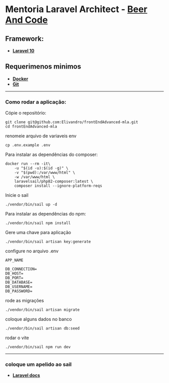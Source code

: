 # Mentoria Laravel Architect - [Beer And Code](https://github.com/beerandcodeteam)

## Framework:
- [**Laravel 10**](https://laravel.com/)


## Requerimenos minimos

- [**Docker**](https://docs.docker.com/engine/install/)
- [**Git**](https://git-scm.com/)


<hr>

### Como rodar a aplicação:

Cópie o repositório:

```
git clone git@github.com:Elivandro/frontEndAdvanced-mla.git
cd frontEndAdvanced-mla
```

renomeie arquivo de variaveis env

```
cp .env.example .env
```

Para instalar as dependências do composer:

```
docker run --rm -it\
    -u "$(id -u):$(id -g)" \
    -v "$(pwd):/var/www/html" \
    -w /var/www/html \
    laravelsail/php82-composer:latest \
    composer install --ignore-platform-reqs
```

Inicie o sail
```
./vendor/bin/sail up -d
```

Para instalar as dependências do npm:
```
./vendor/bin/sail npm install
```

Gere uma chave para aplicação

```
./vendor/bin/sail artisan key:generate
```

configure no arquivo .env

```
APP_NAME

DB_CONNECTION=
DB_HOST=
DB_PORT=
DB_DATABASE=
DB_USERNAME=
DB_PASSWORD=
```
rode as migrações

```
./vendor/bin/sail artisan migrate
```

coloque alguns dados no banco

```
./vendor/bin/sail artisan db:seed
```

rodar o vite

```
./vendor/bin/sail npm run dev
```
<hr/>

### coloque um apelido ao sail
- [**Laravel docs**](https://laravel.com/docs/10.x/sail#configuring-a-shell-alias)